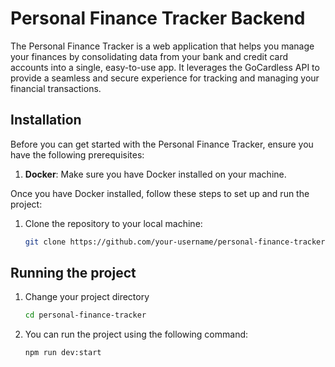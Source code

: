 # Personal Finance Tracker Backend

The Personal Finance Tracker is a web application that helps you manage your finances by consolidating data from your bank and credit card accounts into a single, easy-to-use app. It leverages the GoCardless API to provide a seamless and secure experience for tracking and managing your financial transactions.

## Installation

Before you can get started with the Personal Finance Tracker, ensure you have the following prerequisites:

1. **Docker**: Make sure you have Docker installed on your machine.

Once you have Docker installed, follow these steps to set up and run the project:

1. Clone the repository to your local machine:

   ```bash
   git clone https://github.com/your-username/personal-finance-tracker.git


## Running the project

1. Change your project directory

    ```bash
   cd personal-finance-tracker


2. You can run the project using the following command:

   ```bash
   npm run dev:start
